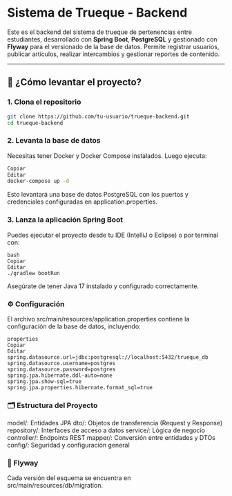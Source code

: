 # Sistema de Trueque - Backend

Este es el backend del sistema de trueque de pertenencias entre estudiantes, desarrollado con **Spring Boot**, **PostgreSQL** y gestionado con **Flyway** para el versionado de la base de datos. Permite registrar usuarios, publicar artículos, realizar intercambios y gestionar reportes de contenido.

---

## 🚀 ¿Cómo levantar el proyecto?

### 1. Clona el repositorio

```bash
git clone https://github.com/tu-usuario/trueque-backend.git
cd trueque-backend
```
### 2. Levanta la base de datos
Necesitas tener Docker y Docker Compose instalados. Luego ejecuta:

```bash
Copiar
Editar
docker-compose up -d
```
Esto levantará una base de datos PostgreSQL con los puertos y credenciales configuradas en application.properties.

### 3. Lanza la aplicación Spring Boot
Puedes ejecutar el proyecto desde tu IDE (IntelliJ o Eclipse) o por terminal con:
```
bash
Copiar
Editar
./gradlew bootRun
```
Asegúrate de tener Java 17 instalado y configurado correctamente.

### ⚙️ Configuración
El archivo src/main/resources/application.properties contiene la configuración de la base de datos, incluyendo:
```
properties
Copiar
Editar
spring.datasource.url=jdbc:postgresql://localhost:5432/trueque_db
spring.datasource.username=postgres
spring.datasource.password=postgres
spring.jpa.hibernate.ddl-auto=none
spring.jpa.show-sql=true
spring.jpa.properties.hibernate.format_sql=true
```

### 🗂️ Estructura del Proyecto
model/: Entidades JPA
dto/: Objetos de transferencia (Request y Response)
repository/: Interfaces de acceso a datos
service/: Lógica de negocio
controller/: Endpoints REST
mapper/: Conversión entre entidades y DTOs
config/: Seguridad y configuración general

### 🐘 Flyway
Cada versión del esquema se encuentra en src/main/resources/db/migration.